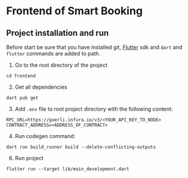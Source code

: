 # Frontend of Smart Booking

## Project installation and run

Before start be sure that you have installed git, [Flutter](https://flutter.dev) sdk and `dart` and `flutter` commands are added to path.

1. Go to the root directory of the project
```console
cd frontend
```

2. Get all dependencies
```console
dart pub get
```

3. Add `.env` file to root project directory with the following content:
```
RPC_URL=https://goerli.infura.io/v3/<YOUR_API_KEY_TO_NODE>
CONTRACT_ADDRESS=<ADDRESS_OF_CONTRACT>
```

4. Run codegen command:
```console
dart run build_runner build --delete-conflicting-outputs
```

6. Run project
```console
flutter run --target lib/main_development.dart
```
